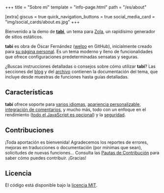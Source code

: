 +++
title = "Sobre mí"
template = "info-page.html"
path = "/es/about"

[extra]
giscus = true
quick_navigation_buttons = true
social_media_card = "img/social_cards/about.es.jpg"
+++

Bienvenido a la demo de [**tabi**](https://github.com/welpo/tabi), un tema para [Zola](https://www.getzola.org/), un rapidísimo generador de sitios estáticos.

**tabi** es obra de Óscar Fernández ([welpo](https://github.com/welpo/) en GitHub), inicialmente creado para [su página personal](https://osc.garden/). Es un tema moderno y lleno de funcionalidades que ofrece configuraciones predeterminadas sensatas y seguras.

¿Buscas instrucciones detalladas o consejos sobre cómo utilizar **tabi**? Las secciones del [blog](https://welpo.github.io/tabi/es/blog/) y del [archivo](https://welpo.github.io/tabi/es/archive/) contienen la documentación del tema, que incluye desde muestras de funciones hasta guías detalladas.

## Características

**tabi** ofrece soporte para [varios idiomas](https://welpo.github.io/tabi/es/blog/faq-languages/), [apariencia personalizable](https://welpo.github.io/tabi/es/blog/customise-tabi/), [integración de comentarios](https://welpo.github.io/tabi/es/blog/comments/), y mucho más, todo con un enfoque en el rendimiento ([todo el JavaScript es opcional](https://welpo.github.io/tabi/es/blog/javascript/)) y la [seguridad](https://welpo.github.io/tabi/es/blog/security/).

## Contribuciones

¡Toda aportación es bienvenida! Agradecemos los reportes de errores, mejoras en traducciones o documentación (por mínimas que sean), solicitudes de nuevas funciones… Consulta las [Pautas de Contribución](https://github.com/welpo/tabi/blob/main/CONTRIBUTING.md) para saber cómo puedes contribuir. ¡Gracias!

## Licencia

El código está disponible bajo la [licencia MIT](https://choosealicense.com/licenses/mit/).
